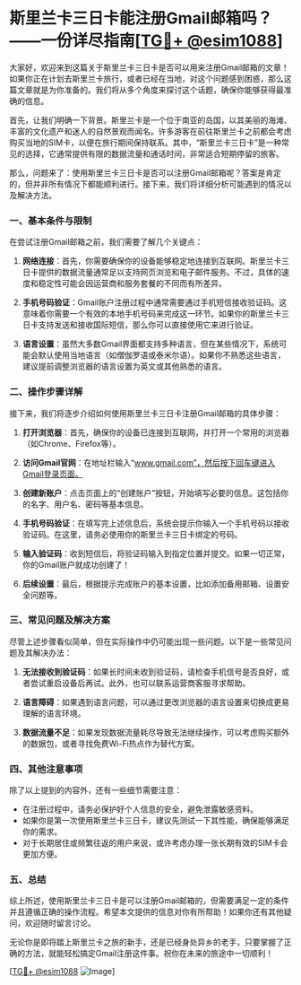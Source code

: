 # 斯里兰卡三日卡能注册Gmail邮箱吗？——一份详尽指南[[TG💪+ @esim1088](https://t.me/s/esim1088)]

大家好，欢迎来到这篇关于斯里兰卡三日卡是否可以用来注册Gmail邮箱的文章！如果你正在计划去斯里兰卡旅行，或者已经在当地，对这个问题感到困惑，那么这篇文章就是为你准备的。我们将从多个角度来探讨这个话题，确保你能够获得最准确的信息。

首先，让我们明确一下背景。斯里兰卡是一个位于南亚的岛国，以其美丽的海滩、丰富的文化遗产和迷人的自然景观而闻名。许多游客在前往斯里兰卡之前都会考虑购买当地的SIM卡，以便在旅行期间保持联系。其中，“斯里兰卡三日卡”是一种常见的选择，它通常提供有限的数据流量和通话时间，非常适合短期停留的旅客。

那么，问题来了：使用斯里兰卡三日卡是否可以注册Gmail邮箱呢？答案是肯定的，但并非所有情况下都能顺利进行。接下来，我们将详细分析可能遇到的情况以及解决方法。

### 一、基本条件与限制

在尝试注册Gmail邮箱之前，我们需要了解几个关键点：

1. **网络连接**：首先，你需要确保你的设备能够稳定地连接到互联网。斯里兰卡三日卡提供的数据流量通常足以支持网页浏览和电子邮件服务。不过，具体的速度和稳定性可能会因运营商和服务套餐的不同而有所差异。

2. **手机号码验证**：Gmail账户注册过程中通常需要通过手机短信接收验证码。这意味着你需要一个有效的本地手机号码来完成这一环节。如果你的斯里兰卡三日卡支持发送和接收国际短信，那么你可以直接使用它来进行验证。

3. **语言设置**：虽然大多数Gmail界面都支持多种语言，但在某些情况下，系统可能会默认使用当地语言（如僧伽罗语或泰米尔语）。如果你不熟悉这些语言，建议提前调整浏览器的语言设置为英文或其他熟悉的语言。

### 二、操作步骤详解

接下来，我们将逐步介绍如何使用斯里兰卡三日卡注册Gmail邮箱的具体步骤：

1. **打开浏览器**：首先，确保你的设备已连接到互联网，并打开一个常用的浏览器（如Chrome、Firefox等）。

2. **访问Gmail官网**：在地址栏输入“www.gmail.com”，然后按下回车键进入Gmail登录页面。

3. **创建新账户**：点击页面上的“创建账户”按钮，开始填写必要的信息。这包括你的名字、用户名、密码等基本信息。

4. **手机号码验证**：在填写完上述信息后，系统会提示你输入一个手机号码以接收验证码。在这里，请务必使用你的斯里兰卡三日卡绑定的号码。

5. **输入验证码**：收到短信后，将验证码输入到指定位置并提交。如果一切正常，你的Gmail账户就成功创建了！

6. **后续设置**：最后，根据提示完成账户的基本设置，比如添加备用邮箱、设置安全问题等。

### 三、常见问题及解决方案

尽管上述步骤看似简单，但在实际操作中仍可能出现一些问题。以下是一些常见问题及其解决办法：

1. **无法接收到验证码**：如果长时间未收到验证码，请检查手机信号是否良好，或者尝试重启设备后再试。此外，也可以联系运营商客服寻求帮助。

2. **语言障碍**：如果遇到语言问题，可以通过更改浏览器的语言设置来切换成更易理解的语言环境。

3. **数据流量不足**：如果发现数据流量耗尽导致无法继续操作，可以考虑购买额外的数据包，或者寻找免费Wi-Fi热点作为替代方案。

### 四、其他注意事项

除了以上提到的内容外，还有一些细节需要注意：

- 在注册过程中，请务必保护好个人信息的安全，避免泄露敏感资料。
- 如果你是第一次使用斯里兰卡三日卡，建议先测试一下其性能，确保能够满足你的需求。
- 对于长期居住或频繁往返的用户来说，或许考虑办理一张长期有效的SIM卡会更加方便。

### 五、总结

综上所述，使用斯里兰卡三日卡是可以注册Gmail邮箱的，但需要满足一定的条件并且遵循正确的操作流程。希望本文提供的信息对你有所帮助！如果你还有其他疑问，欢迎随时留言讨论。

无论你是即将踏上斯里兰卡之旅的新手，还是已经身处异乡的老手，只要掌握了正确的方法，就能轻松搞定Gmail注册这件事。祝你在未来的旅途中一切顺利！

[[TG💪+ @esim1088](https://t.me/s/esim1088) ![Image](https://i.postimg.cc/4NQfJmqS/Snipaste-2025-05-13-00-14-12.png)]